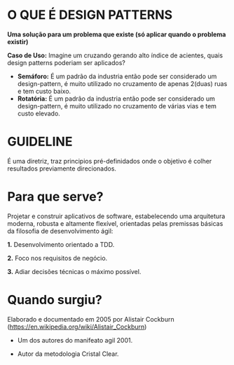 # O QUE É DESIGN PATTERNS

**Uma solução para um problema que existe (só aplicar quando o problema existir)**

<b>Caso de Uso:</b> Imagine um cruzando gerando alto índice de acientes, quais design patterns poderiam ser aplicados? 
 - <b>Semáforo:</b> É um padrão da industria então pode ser considerado um design-pattern, é muito utilizado no cruzamento de apenas 2(duas) ruas e tem custo baixo.
 - <b>Rotatória:</b> É um padrão da industria então pode ser considerado um design-pattern, é muito utilizado no cruzamento de várias vias e tem custo elevado.

# GUIDELINE

É uma diretriz, traz principios pré-definidados onde o objetivo é colher resultados previamente direcionados. 

# Para que serve?

Projetar e construir aplicativos de software, estabelecendo uma arquitetura moderna, robusta e altamente flexível, orientadas pelas premissas básicas da filosofia de desenvolvimento ágil:

<b>1.</b> Desenvolvimento orientado a TDD.

<b>2.</b> Foco nos requisitos de negócio.

<b>3.</b> Adiar decisões técnicas o máximo possível.

# Quando surgiu?

Elaborado e documentado em 2005 por Alistair Cockburn (https://en.wikipedia.org/wiki/Alistair_Cockburn)

- Um dos autores do manifeato agil 2001.

- Autor da metodologia Cristal Clear.


